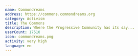 ```yaml
---
name: Commondreams
address: https://commons.commondreams.org
category: Activism
title: The Commons
description: Where the Progressive Community has its say...
userCount: 17510
icon: commondreams.png
activity: very high
language: en
---
```

